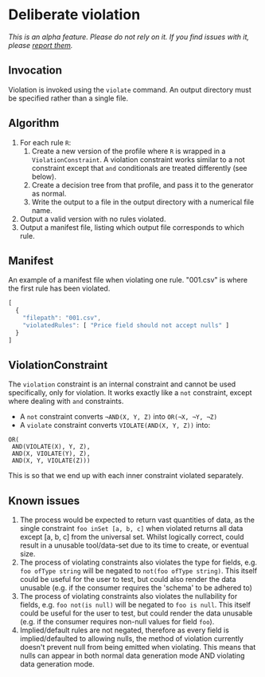 # Deliberate violation

_This is an alpha feature. Please do not rely on it. If you find issues with it, please [report them](https://github.com/finos/datahelix/issues)._ 

## Invocation

Violation is invoked using the `violate` command. An output directory must be specified rather than a single file.

## Algorithm

1. For each rule `R`:
	1. Create a new version of the profile where `R` is wrapped in a `ViolationConstraint`. A violation constraint works similar to a not constraint except that `and` conditionals are treated differently (see below).
	1. Create a decision tree from that profile, and pass it to the generator as normal.
	1. Write the output to a file in the output directory with a numerical file name.
1. Output a valid version with no rules violated.
1. Output a manifest file, listing which output file corresponds to which rule.

## Manifest

An example of a manifest file when violating one rule. "001.csv" is where the first rule has been violated.
```javascript
[
  {
    "filepath": "001.csv",
    "violatedRules": [ "Price field should not accept nulls" ]
  }
]
```

## ViolationConstraint

The `violation` constraint is an internal constraint and cannot be used specifically, only for violation. It works exactly like a `not` constraint, except where dealing with `and` constraints.

* A `not` constraint converts `¬AND(X, Y, Z)` into `OR(¬X, ¬Y, ¬Z)`
* A `violate` constraint converts `VIOLATE(AND(X, Y, Z))` into:
```
OR(
 AND(VIOLATE(X), Y, Z),
 AND(X, VIOLATE(Y), Z),
 AND(X, Y, VIOLATE(Z)))
```

This is so that we end up with each inner constraint violated separately.

## Known issues
1. The process would be expected to return vast quantities of data, as the single constraint `foo inSet [a, b, c]` when violated returns all data except [a, b, c] from the universal set. Whilst logically correct, could result in a unusable tool/data-set due to its time to create, or eventual size.
1. The process of violating constraints also violates the type for fields, e.g. `foo ofType string` will be negated to `not(foo ofType string)`. This itself could be useful for the user to test, but could also render the data unusable (e.g. if the consumer requires the 'schema' to be adhered to)
1. The process of violating constraints also violates the nullability for fields, e.g. `foo not(is null)` will be negated to `foo is null`. This itself could be useful for the user to test, but could render the data unusable (e.g. if the consumer requires non-null values for field `foo`).
1. Implied/default rules are not negated, therefore as every field is implied/defaulted to allowing nulls, the method of violation currently doesn't prevent null from being emitted when violating. This means that nulls can appear in both normal data generation mode AND violating data generation mode.